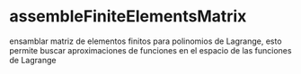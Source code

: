 # assembleFiniteElementsMatrix
ensamblar matriz de elementos finitos para polinomios de Lagrange, esto permite buscar aproximaciones de funciones en el espacio
de las funciones de Lagrange
